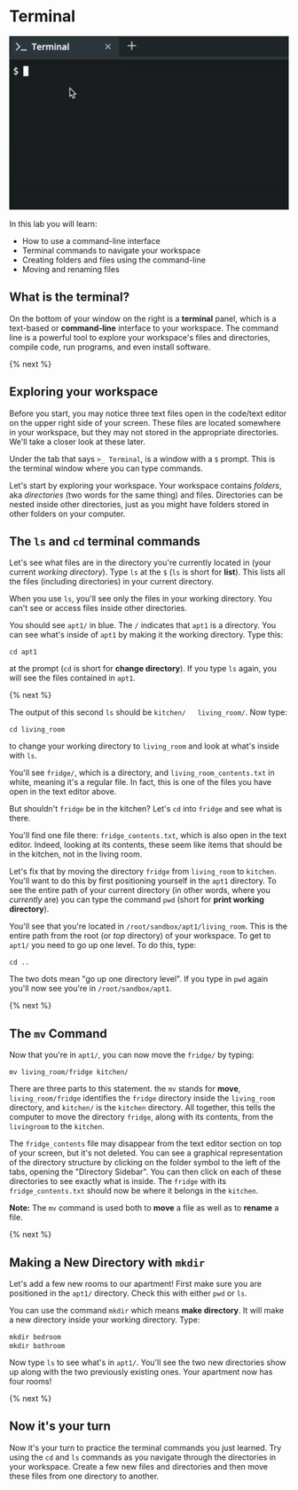 # Terminal

![Terminal](command_line_practice.gif)

In this lab you will learn:

- How to use a command-line interface
- Terminal commands to navigate your workspace
- Creating folders and files using the command-line
- Moving and renaming files

## What is the terminal?

On the bottom of your window on the right is a **terminal** panel, which is a text-based or **command-line** interface to your workspace. The command line is a powerful tool to explore your workspace's files and directories, compile code, run programs, and even install software.

{% next %}

## Exploring your workspace

Before you start, you may notice three text files open in the code/text editor on the upper right side of your screen. These files are located somewhere in your workspace, but they may not stored in the appropriate directories. We'll take a closer look at these later.

Under the tab that says `>_ Terminal`, is a window with a `$` prompt. This is the terminal window where you can type commands.

Let's start by exploring your workspace. Your workspace contains *folders*, aka *directories* (two words for the same thing) and files. Directories can be nested inside other directories, just as you might have folders stored in other folders on your computer.

## The `ls` and `cd` terminal commands

Let's see what files are in the directory you're currently located in (your current *working directory*). Type `ls` at the `$` (`ls` is short for **list**). This lists all the files (including directories) in your current directory.

When you use `ls`, you'll see only the files in your working directory. You can't see or access files inside other directories.

You should see `apt1/` in blue. The `/` indicates that `apt1` is a directory. You can see what's inside of `apt1` by making it the working directory. Type this:

```
cd apt1
```

at the prompt (`cd` is short for **change directory**). If you type `ls` again, you will see the files contained in `apt1`.

{% next %}

The output of this second `ls` should be `kitchen/   living_room/`. Now type:

```
cd living_room
```

to change your working directory to `living_room` and look at what's inside with `ls`.

You'll see `fridge/`, which is a directory, and `living_room_contents.txt` in white, meaning it's a regular file. In fact, this is one of the files you have open in the text editor above.

But shouldn't `fridge` be in the kitchen? Let's `cd` into `fridge` and see what is there.

You'll find one file there: `fridge_contents.txt`, which is also open in the text editor. Indeed, looking at its contents, these seem like items that should be in the kitchen, not in the living room.

Let's fix that by moving the directory `fridge` from `living_room` to `kitchen`. You'll want to do this by first positioning yourself in the `apt1` directory. To see the entire path of your current directory (in other words, where you *currently* are) you can type the command `pwd` (short for **print working directory**).

You'll see that you're located in `/root/sandbox/apt1/living_room`. This is the entire path from the root (or *top* directory) of your workspace. To get to `apt1/` you need to go up one level. To do this, type:

```
cd ..
```

The two dots mean "go up one directory level". If you type in `pwd` again you'll now see you're in `/root/sandbox/apt1`.

{% next %}

## The `mv` Command

Now that you're in `apt1/`, you can now move the `fridge/` by typing:

```
mv living_room/fridge kitchen/
```

There are three parts to this statement. the `mv` stands for **move**, `living_room/fridge` identifies the `fridge` directory inside the `living_room` directory, and `kitchen/` is the `kitchen` directory. All together, this tells the computer to move the directory `fridge`, along with its contents, from the `livingroom` to the `kitchen`.

The `fridge_contents` file may disappear from the text editor section on top of your screen, but it's not deleted. You can see a graphical representation of the directory structure by clicking on the folder symbol to the left of the tabs, opening the "Directory Sidebar". You can then click on each of these directories to see exactly what is inside. The `fridge` with its `fridge_contents.txt` should now be where it belongs in the `kitchen`.

**Note:** The `mv` command is used both to **move** a file as well as to **rename** a file.

{% next %}

## Making a New Directory with `mkdir`

Let's add a few new rooms to our apartment! First make sure you are positioned in the `apt1/` directory. Check this with either `pwd` or `ls`.

You can use the command `mkdir` which means **make directory**. It will make a new directory inside your working directory. Type:

```
mkdir bedroom
mkdir bathroom
```

Now type `ls` to see what's in `apt1/`. You'll see the two new directories show up along with the two previously existing ones. Your apartment now has four rooms!

{% next %}

## Now it's your turn

Now it's your turn to practice the terminal commands you just learned. Try using the `cd` and `ls` commands as you navigate through the directories in your workspace. Create a few new files and directories and then move these files from one directory to another.
